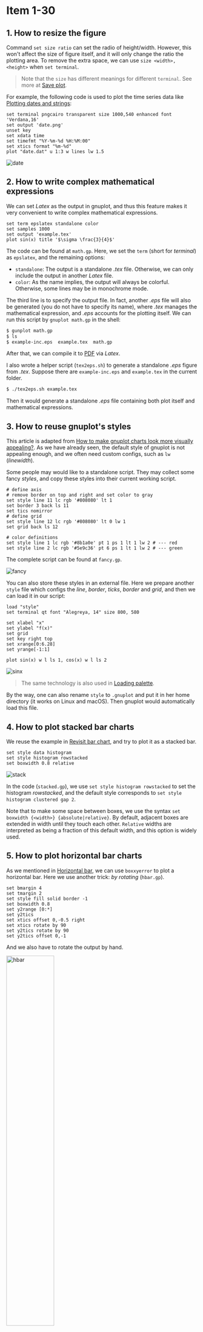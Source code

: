 # Item 1-30
## 1. How to resize the figure
Command `set size ratio` can set the radio of height/width. However, this won't affect the size of figure itself, and it will only change the ratio the plotting area. To remove the extra space, we can use `size <width>, <height>` when `set terminal`.

> Note that the `size` has different meanings for different `terminal`. See more at [Save plot](../ch1/tutorials.md#save-plot).

For example, the following code is used to plot the time series data like [Plotting dates and strings](../ch1/basic_usage.html#plotting-dates-and-strings):

```
set terminal pngcairo transparent size 1000,540 enhanced font 'Verdana,16'
set output 'date.png'
unset key
set xdata time
set timefmt "%Y-%m-%d %H:%M:00"
set xtics format "%m-%d"
plot "date.dat" u 1:3 w lines lw 1.5
```

<img src="img/date.png" alt="date">

## 2. How to write complex mathematical expressions
We can set *Latex* as the output in gnuplot, and thus this feature makes it very convenient to write complex mathematical expressions.

```
set term epslatex standalone color
set samples 1000
set output 'example.tex'
plot sin(x) title '$\sigma \frac{3}{4}$'
```

The code can be found at `math.gp`. Here, we set the `term` (short for *terminal*) as `epslatex`, and the remaining options:

- `standalone`: The output is a standalone *.tex* file. Otherwise, we can only include the output in another *Latex* file.
- `color`: As the name implies, the output will always be colorful. Otherwise, some lines may be in monochrome mode.

The third line is to specify the output file. In fact, another *.eps* file will also be generated (you do not have to specify its name), where *.tex* manages the mathematical expression, and *.eps* accounts for the plotting itself. We can run this script by `gnuplot math.gp` in the shell:

```sh
$ gunplot math.gp
$ ls
$ example-inc.eps  example.tex  math.gp
```

After that, we can compile it to [PDF](img/math.pdf) via *Latex*.

I also wrote a helper script (`tex2eps.sh`) to generate a standalone *.eps* figure from *.tex*. Suppose there are `example-inc.eps` and `example.tex` in the current folder.

```sh
$ ./tex2eps.sh example.tex
```

Then it would generate a standalone *.eps* file containing both plot itself and mathematical expressions.

## 3. How to reuse gnuplot's styles
This article is adapted from [How to make gnuplot charts look more visually appealing?](https://stackoverflow.com/questions/41602351). As we have already seen, the default style of gnuplot is not appealing enough, and we often need custom configs, such as `lw` (*linewidth*). 

Some people may would like to a standalone script. They may collect some fancy *styles*, and copy these styles into their current working script.

```
# define axis
# remove border on top and right and set color to gray
set style line 11 lc rgb '#808080' lt 1
set border 3 back ls 11
set tics nomirror
# define grid
set style line 12 lc rgb '#808080' lt 0 lw 1
set grid back ls 12

# color definitions
set style line 1 lc rgb '#8b1a0e' pt 1 ps 1 lt 1 lw 2 # --- red
set style line 2 lc rgb '#5e9c36' pt 6 ps 1 lt 1 lw 2 # --- green
```

The complete script can be found at `fancy.gp`.

<img src="img/fancy.svg" alt="fancy">

You can also store these styles in an external file. Here we prepare another `style` file which configs the *line*, *border*, *ticks*, *border* and *grid*, and then we can load it in our script:

```
load "style"
set terminal qt font "Alegreya, 14" size 800, 580

set xlabel "x"
set ylabel "f(x)"
set grid
set key right top
set xrange[0:6.28]
set yrange[-1:1]

plot sin(x) w l ls 1, cos(x) w l ls 2
```

<img src="img/sinx.svg" alt="sinx">

> The same technology is also used in [Loading palette](../apdx/palette.md#loading-palettepalette).

By the way, one can also rename `style` to `.gnuplot` and put it in her home directory (it works on Linux and macOS). Then gnuplot would automatically load this file.

## 4. How to plot stacked bar charts
We reuse the example in [Revisit bar chart](../ch1/examples.md#revisit-bar-chart), and try to plot it as a stacked bar.

```
set style data histogram
set style histogram rowstacked
set boxwidth 0.8 relative
```

<img src="img/stacked.png" alt="stack">

In the code (`stacked.gp`), we use `set style histogram rowstacked` to set the histogram *rowstacked*, and the default style corresponds to `set style histogram clustered gap 2`. 

Note that to make some space between boxes, we use the syntax `set boxwidth {<width>} {absolute|relative}`. By default, adjacent boxes are extended in width until they touch each other. `Relative` widths are interpreted as being a fraction of this default width, and this option is widely used.


## 5. How to plot horizontal bar charts
As we mentioned in [Horizontal bar](../ch1/tutorials.md#horizontal-bar), we can use `boxxyerror` to plot a horizontal bar. Here we use another trick: *by rotating* (`hbar.gp`).

```
set bmargin 4
set tmargin 2
set style fill solid border -1
set boxwidth 0.8
set y2range [0:*]
set y2tics
set xtics offset 0,-0.5 right
set xtics rotate by 90
set y2tics rotate by 90
set y2tics offset 0,-1
```

And we also have to rotate the output by hand.

<img src="img/hbar.png" alt="hbar" width="50%">

It is a bit complicated. So I still recommend the method introduced in [Horizontal bar](../ch1/tutorials.md#horizontal-bar).


## 6. How to customize borders?

Sometimes, we may like to keep the X1 (bottom) and Y1 (left) only. We add the code in the following into `stacked.gp`:

```
set border 3
```

<img src="img/stacked2.png" alt="stack2">

As shown in [How to reuse gnuplot styles](#3-how-to-reuse-gnuplots-styles), it is also possible to set borders' other properties, such as *linetype*, *linecolor*, and *linewidth*. So, what does *3* mean here? The borders are encoded in a 12-bit integer: the four low bits control the border for `plot`:

- 1: bottom
- 2: left
- 4: top
- 8: right

Therefore, *3* is the sum of 1 and 2, indicting *bottom* and *left*, respectively.